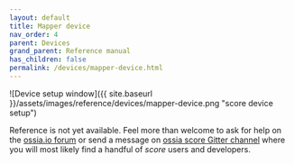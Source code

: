 ```yaml
---
layout: default
title: Mapper device
nav_order: 4
parent: Devices
grand_parent: Reference manual
has_children: false
permalink: /devices/mapper-device.html
---
```


![Device setup window]({{ site.baseurl }}/assets/images/reference/devices/mapper-device.png "score device setup")

Reference is not yet available. Feel more than welcome to ask for help on the [ossia.io forum](https://forum.ossia.io) or send a message on [ossia score Gitter channel](https://gitter.im/ossia/score) where you will most likely find a handful of *score* users and developers.
